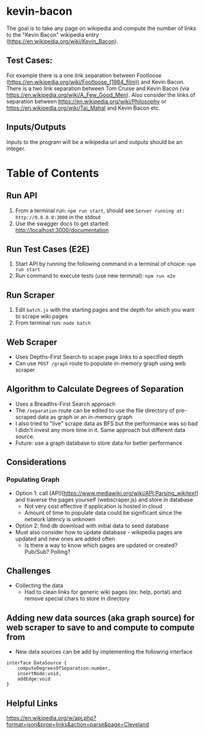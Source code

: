 # kevin-bacon
The goal is to take any page on wikipedia and compute the number of links to the "Kevin Bacon" wikipedia entry (https://en.wikipedia.org/wiki/Kevin_Bacon).


## Test Cases:
For example there is a one link separation between Footloose (https://en.wikipedia.org/wiki/Footloose_(1984_film)) and Kevin Bacon.
There is a two link separation between Tom Cruise and Kevin Bacon (via https://en.wikipedia.org/wiki/A_Few_Good_Men).
Also consider the links of separation between https://en.wikipedia.org/wiki/Philosophy or https://en.wikipedia.org/wiki/Taj_Mahal and Kevin Bacon etc.

## Inputs/Outputs
Inputs to the program will be a wikipedia url and outputs should be an integer.

# Table of Contents

## Run API
1. From a terminal run: `npm run start`, should see `Server running at: http://0.0.0.0:3000` in the stdout
2. Use the swagger docs to get started: [http://localhost:3000/documentation](http://localhost:3000/documentation)

## Run Test Cases (E2E)
1. Start API by running the following command in a terminal of choice: `npm run start`
2. Run command to execute tests (use new terminal): `npm run e2e`

## Run Scraper
1. Edit `batch.js` with the starting pages and the depth for which you want to scrape wiki pages
2. From terminal run: `node batch`


## Web Scraper
- Uses Depths-First Search to scape page links to a specified depth
- Can use `POST /graph` route to populate in-memory graph using web scraper

## Algorithm to Calculate Degrees of Separation
- Uses a Breadths-First Search approach
- The `/separation` route can be edited to use the file directory of pre-scraped data as graph or an in-memory graph
- I also tried to "live" scrape data as BFS but the performance was so bad I didn't invest any more time in it. Same approach but different data source.
- Future: use a graph database to store data for better performance

## Considerations

### Populating Graph
- Option 1: call (API)[https://www.mediawiki.org/wiki/API:Parsing_wikitext] and traverse the pages yourself (webscraper.js) and store in database
    - Not very cost effective if application is hosted in cloud
    - Amount of time to populate data could be significant since the network latency is unknown
- Option 2: find db download with initial data to seed database
- Must also consider how to update database - wikipedia pages are updated and new ones are added often
    - Is there a way to know which pages are updated or created? Pub/Sub? Polling?


## Challenges
- Collecting the data 
    - Had to clean links for generic wiki pages (ex: help, portal) and remove special chars to store in directory

## Adding new data sources (aka graph source) for web scraper to save to and compute to compute from
- New data sources can be add by implementing the following interface

```
interface DataSource {
    computeDegreesOfSeparation:number,
    insertNode:void,
    addEdge:void
}
```

## Helpful Links

https://en.wikipedia.org/w/api.php?format=json&prop=links&action=parse&page=Cleveland